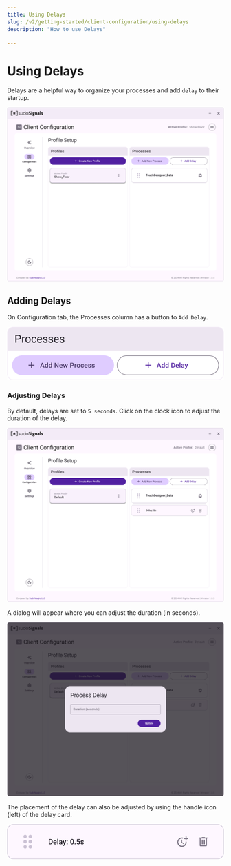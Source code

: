 ```yaml
---
title: Using Delays
slug: /v2/getting-started/client-configuration/using-delays
description: "How to use Delays"

---
```


# Using Delays

Delays are a helpful way to organize your processes and add `delay` to their startup.

![Client Profile Process 004](/img/client-configuration/v2-client-profile-process-004.png)

## Adding Delays

On Configuration tab, the Processes column has a button to `Add Delay`.

![Client Profile Process 004A](/img/client-configuration/v2-client-profile-process-004A.png)

### Adjusting Delays

By default, delays are set to `5 seconds`. Click on the clock icon to adjust the duration of the delay.

![Client Profile Process 005](/img/client-configuration/v2-client-profile-process-005.png)

A dialog will appear where you can adjust the duration (in seconds).

![Client Profile Process 005A](/img/client-configuration/v2-client-profile-process-005A.png)

The placement of the delay can also be adjusted by using the handle icon (left) of the delay card.

![Client Profile Process 005B](/img/client-configuration/v2-client-profile-process-005B.png)
